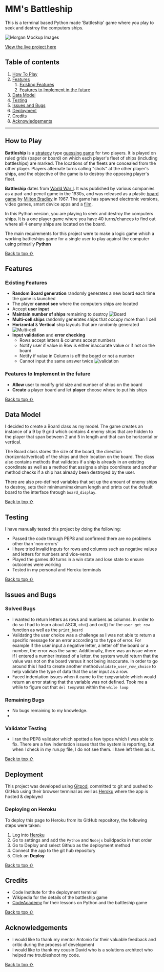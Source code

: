 
# MM's Battleship
This is a terminal based Python made 'Battleship' game where you play to seek and destroy the computers ships.

![Morgan Mockup Images](./assets/readme-files/amiresponsive.png)

[View the live project here](https://mm-battleship.herokuapp.com/)

## Table of contents
1. [How To Play](#How-To-Play)
2. [Features](#Features)
    1. [Existing Features](#Existing-Features)
    2. [Features to Implement in the future](#Features-to-Implement-in-the-future)
3. [Data Model](#Data-Model)
4. [Testing](#Testing)
5. [Issues and Bugs](#Issues-and-Bugs)
6. [Deployment](#Deployment)
7. [Credits](#Credits)
8. [Acknowledgements](#Acknowledgements)
***

## How to Play


**Battleship** is a  [strategy](https://en.wikipedia.org/wiki/Strategy "Strategy")  type  [guessing game](https://en.wikipedia.org/wiki/Guessing_game "Guessing game")  for two players. It is played on ruled grids (paper or board) on which each player's fleet of ships (including battleships) are marked. The locations of the fleets are concealed from the other player. Players alternate turns calling "shots" at the other player's ships, and the objective of the game is to destroy the opposing player's fleet.

**Battleship**  dates from  [World War I](https://en.wikipedia.org/wiki/World_War_I "World War I"). It was published by various companies as a pad-and-pencil game in the 1930s, and was released as a plastic  [board game](https://en.wikipedia.org/wiki/Board_game "Board game")  by  [Milton Bradley](https://en.wikipedia.org/wiki/Milton_Bradley_Company "Milton Bradley Company")  in 1967. The game has spawned electronic versions, video games, smart device apps and a  [film](https://en.wikipedia.org/wiki/Battleship_(film) "Battleship (film)").

In this Python version, you are playing to seek and destroy the computers ships. It is a one player game where you have 40 turns/chances to find out where all 4 enemy ships are located on the board.

The main requirements for this project were to make a logic game which a working battleships game for a single user to play against the computer using primarily **Python**

[Back to top ⇧](#MM's-Battleship)

## Features

### Existing Features
- **Random Board generation** randomly generates a new board each time the game is launched  
- The player **cannot see** where the computers ships are located
- Accept **user input**
- **Maintain number of ships** remaining to destroy
 ![Board](./assets/readme-files/first-round.png)
- **Multi-cell ships** randomly generates ships that occupy more than 1 cell
- **Horizontal** & **Vertical** ship layouts that are randomly generated
![Multi-cell](./assets/readme-files/features_destroy.png)
- **Input validation** and **error checking** 
	- Rows accept letters & columns accept numbers
	- Notify user if value in Row is either inaccurate value or if not on the board
	- Notify if value in Column is off the board or not a number
	- Cannot input the same answer twice
![validation](./assets/readme-files/features-validation.png)
### Features to Implement in the future
- **Allow** user to modify grid size and number of ships on the board
- **Create** a player board and let **player** choose where to put his ships

[Back to top ⇧](#MM's-Battleship)

## Data Model
I decided to create a Board class as my model. The game creates an instance of a 9 by 9 grid which contains 4 enemy ships that are hidden to the player that span between 2 and 5 in length and that can be horizontal or vertical.

The Board class stores the size of the board, the direction (horizontal/vertical) of the ships and their location on the board. The class also contains methods that validates if a ship is already in an existing coordinate as well as a method that assigns a ships coordinate and another method checks if a ship has already been destroyed by the user.

There are also pre-defined variables that set up the amount of enemy ships to destroy, sets their minimum/maximum length and prints out the default board to the interface through `board_display`.

[Back to top ⇧](#MM's-Battleship)

## Testing

I have manually tested this project by doing the following:
- Passed the code through PEP8 and confirmed there are no problems other than 'non-errors'
- I have tried invalid inputs for rows and columns such as negative values and letters for numbers and vice-versa 
- Played the games 40 turns in a win state and lose state to ensure outcomes were working
- Tested in my personal and Heroku terminals

[Back to top ⇧](#MM's-Battleship)

## Issues and Bugs
### Solved Bugs
- I wanted to return letters as rows and numbers as columns. In order to do so I had to learn about ASCII, chr() and ord() for the `user_get_row` function as well as the `print_board`
- Validating the user choice was a challenge as I was not able to return a specific message for an error according to the type of error. For example if the user input a negative letter, a letter off the board or a number, the error was the same. Additionally, there was an issue where if I entered a number instead of a letter, the system would return that the value was not on the board versus it not being inaccurate. In order to go around this I had to create another method`validate_user_row_choice` to help validate the type of data that the user input as a row.
- Faced indentation issues when it came to the `temp`variable which would return an error stating that the variable was not defined. Took me a while to figure out that `del temp`was within the `while loop`


### Remaining Bugs
- No bugs remaining to my knowledge.
-
### Validator Testing
- I ran the PEP8 validator which spotted a few typos which I was able to fix. There are a few indentation issues that the system is reporting, but when I check in my run.py file, I do not see them. I have left them as is.

[Back to top ⇧](#MM's-Battleship)

## Deployment
This project was developed using [Gitpod](https://gitpod.io/ "Link to GitPod site"), committed to git and pushed to GitHub using their browser terminal as well as [Heroku](https://www.heroku.com/ "Link to Heroku site") where the app is hosted & deployed

### Deploying on Heroku
To deploy this page to Heroku from its GitHub repository, the following steps were taken:

1. Log into [Heroku](https://www.heroku.com/ "Link to Heroku site")
2. Go to settings and add the `Python` and `Nodejs` buildpacks in that order
3. Go to Deploy and select Github as the deployment method
4. Connect the app to the git hub repository 
5. Click on **Deploy**


[Back to top ⇧](#MM's-Battleship)

## Credits 
- Code Institute for the deployment terminal
- Wikipedia for the details of the battleship game
- [CodeAcademy](https://www.codecademy.com/catalog/language/python) for their lessons on Python and the battleship game

[Back to top ⇧](#MM's-Battleship)
## Acknowledgements

- I would like to thank my mentor Antonio for their valuable feedback and critic during the process of development
- I would like to thank my cousin David who is a solutions architect who helped me troubleshoot my code.


[Back to top ⇧](#MM's-Battleship)